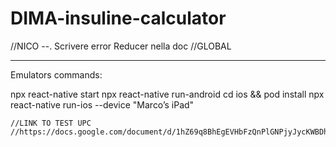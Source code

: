 # DIMA-insuline-calculator

//NICO
--. Scrivere error Reducer nella doc
//GLOBAL

----------------------
Emulators commands:

npx react-native start
npx react-native run-android
cd ios && pod install
npx react-native run-ios --device "Marco’s iPad"


    //LINK TO TEST UPC 
    //https://docs.google.com/document/d/1hZ69q8BhEgEVHbFzQnPlGNPjyJycKWBDhY1jsT13np8/mobilebasic